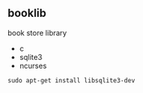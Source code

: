 ## booklib
book store library 
* c
* sqlite3
* ncurses

~~~
sudo apt-get install libsqlite3-dev
~~~
